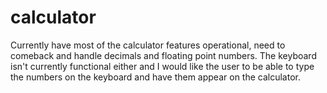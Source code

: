 # calculator

Currently have most of the calculator features operational, need to comeback and handle decimals and floating point numbers. The keyboard isn't currently functional either and I would like the user to be able to type the numbers on the keyboard and have them appear on the calculator. 

